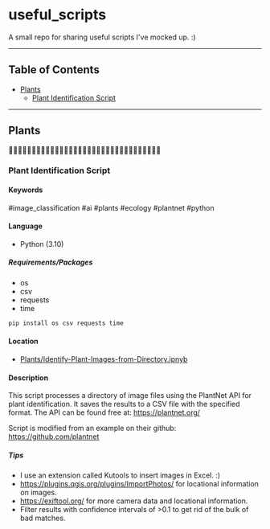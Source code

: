 # useful_scripts
A small repo for sharing useful scripts I've mocked up. :)

---

## Table of Contents
- [Plants](#Plants)
    - [Plant Identification Script](#Plant-Identification-Script)

---

## Plants
🌿🌿🌿🌿🌿🌿🌿🌿🌿🌿🌿🌿🌿🌿🌿🌿🌿🌿🌿🌿🌿🌿🌿🌿🌿🌿🌿🌿🌿🌿🌿🌿🌿

### Plant Identification Script 
#### Keywords
#image_classification #ai #plants #ecology #plantnet #python

#### Language
- Python (3.10)

##### Requirements/Packages
- os
- csv
- requests
- time

```python
pip install os csv requests time
```

#### Location
- [Plants/Identify-Plant-Images-from-Directory.ipnyb](https://github.com/stark1tty/useful_scripts/blob/main/Plants/Identify-Plant-Images-from-Directory.ipnyb)

#### Description
This script processes a directory of image files using the PlantNet API for plant identification. It saves the results to a CSV file with the specified format. The API can be found free at: https://plantnet.org/

Script is modified from an example on their github: https://github.com/plantnet

##### Tips
- I use an extension called Kutools to insert images in Excel. :)
- https://plugins.qgis.org/plugins/ImportPhotos/ for locational information on images.
- https://exiftool.org/ for more camera data and locational information.
- Filter results with confidence intervals of >0.1 to get rid of the bulk of bad matches.
